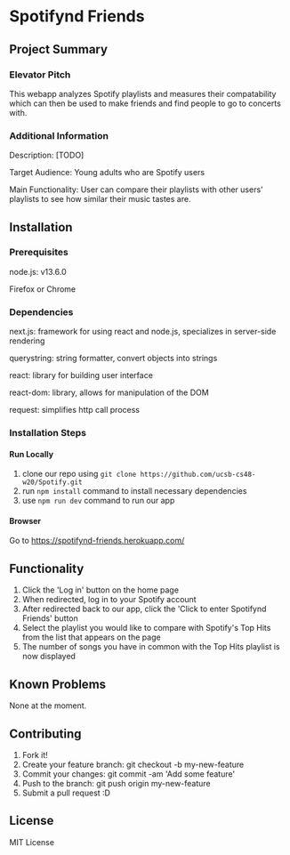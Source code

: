 # Spotifynd Friends
## Project Summary
### Elevator Pitch  
This webapp analyzes Spotify playlists and measures their compatability which can then be used to make friends and find people to go to concerts with.

### Additional Information  
Description: [TODO]

Target Audience: Young adults who are Spotify users

Main Functionality: User can compare their playlists with other users' playlists to see how similar their music tastes are.  

## Installation
### Prerequisites
node.js: v13.6.0

Firefox or Chrome

### Dependencies  
next.js: framework for using react and node.js, specializes in server-side rendering

querystring: string formatter, convert objects into strings

react: library for building user interface

react-dom: library, allows for manipulation of the DOM

request: simplifies http call process

### Installation Steps

#### Run Locally
1. clone our repo using `git clone https://github.com/ucsb-cs48-w20/Spotify.git`
2. run `npm install` command to install necessary dependencies
3. use `npm run dev` command to run our app

#### Browser
Go to https://spotifynd-friends.herokuapp.com/

## Functionality
1. Click the 'Log in' button on the home page
2. When redirected, log in to your Spotify account
3. After redirected back to our app, click the 'Click to enter Spotifynd Friends' button
4. Select the playlist you would like to compare with Spotify's Top Hits from the list that appears on the page
5. The number of songs you have in common with the Top Hits playlist is now displayed

## Known Problems
None at the moment.

## Contributing
1. Fork it!  
2. Create your feature branch: git checkout -b my-new-feature  
3. Commit your changes: git commit -am 'Add some feature'  
4. Push to the branch: git push origin my-new-feature  
5. Submit a pull request :D  

## License
MIT License

